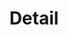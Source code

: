 ---
id: hiring-page-detail
title: Detail
sidebar_label: Detail
sidebar_position: 3
last_update:
  date: 2025/08/11
  author: Ijaan Yudana
---
